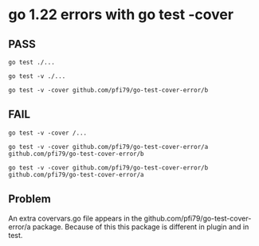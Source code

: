 # go 1.22 errors with go test -cover

## PASS

```shell
go test ./...
```

```shell
go test -v ./... 
```

```shell
go test -v -cover github.com/pfi79/go-test-cover-error/b
```

## FAIL

```shell
go test -v -cover /... 
```

```shell
go test -v -cover github.com/pfi79/go-test-cover-error/a github.com/pfi79/go-test-cover-error/b 
```

```shell
go test -v -cover github.com/pfi79/go-test-cover-error/b github.com/pfi79/go-test-cover-error/a
```

## Problem 

An extra covervars.go file appears in the github.com/pfi79/go-test-cover-error/a package. Because of this this package is different in plugin and in test.